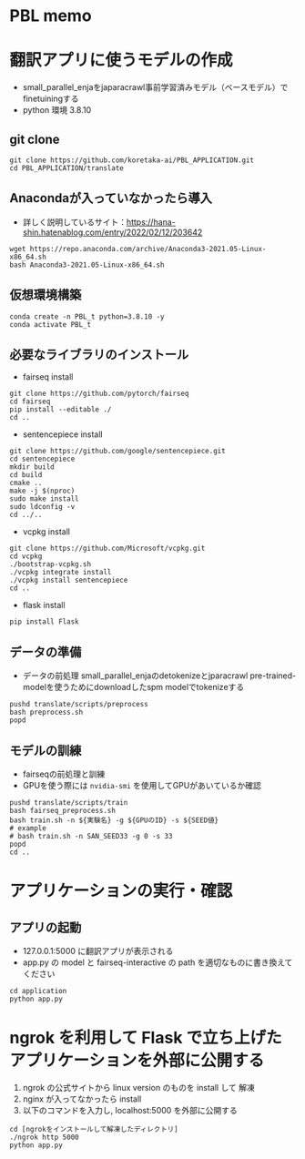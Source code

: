 # PBL memo

# 翻訳アプリに使うモデルの作成
- small_parallel_enjaをjaparacrawl事前学習済みモデル（ベースモデル）でfinetuiningする
- python 環境 3.8.10
## git clone
~~~
git clone https://github.com/koretaka-ai/PBL_APPLICATION.git
cd PBL_APPLICATION/translate
~~~
## Anacondaが入っていなかったら導入
- 詳しく説明しているサイト：https://hana-shin.hatenablog.com/entry/2022/02/12/203642
~~~
wget https://repo.anaconda.com/archive/Anaconda3-2021.05-Linux-x86_64.sh
bash Anaconda3-2021.05-Linux-x86_64.sh
~~~
## 仮想環境構築
~~~
conda create -n PBL_t python=3.8.10 -y
conda activate PBL_t
~~~
## 必要なライブラリのインストール
- fairseq install 
~~~
git clone https://github.com/pytorch/fairseq
cd fairseq
pip install --editable ./
cd ..
~~~
- sentencepiece install
~~~
git clone https://github.com/google/sentencepiece.git 
cd sentencepiece
mkdir build
cd build
cmake ..
make -j $(nproc)
sudo make install
sudo ldconfig -v
cd ../..
~~~
- vcpkg install
~~~
git clone https://github.com/Microsoft/vcpkg.git
cd vcpkg
./bootstrap-vcpkg.sh
./vcpkg integrate install
./vcpkg install sentencepiece
cd ..
~~~
- flask install
~~~
pip install Flask
~~~
## データの準備
- データの前処理 small_parallel_enjaのdetokenizeとjparacrawl pre-trained-modelを使うためにdownloadしたspm modelでtokenizeする
~~~
pushd translate/scripts/preprocess
bash preprocess.sh
popd
~~~
## モデルの訓練
- fairseqの前処理と訓練
- GPUを使う際には `nvidia-smi` を使用してGPUがあいているか確認
~~~ 
pushd translate/scripts/train
bash fairseq_preprocess.sh
bash train.sh -n ${実験名} -g ${GPUのID} -s ${SEED値}
# example
# bash train.sh -n SAN_SEED33 -g 0 -s 33 
popd
cd ..
~~~
# アプリケーションの実行・確認
## アプリの起動
- 127.0.0.1:5000 に翻訳アプリが表示される
- app.py の model と fairseq-interactive の path を適切なものに書き換えてください
~~~
cd application
python app.py
~~~
# ngrok を利用して Flask で立ち上げたアプリケーションを外部に公開する
1. ngrok の公式サイトから linux version のものを install して 解凍
2. nginx が入ってなかったら install 
3. 以下のコマンドを入力し, localhost:5000 を外部に公開する
~~~
cd [ngrokをインストールして解凍したディレクトリ]
./ngrok http 5000
python app.py
~~~
